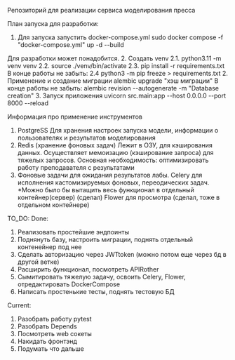 Репозиторий для реализации сервиса моделирования пресса


План запуска для разработки:

1. Для запуска запустить docker-compose.yml
sudo docker compose -f "docker-compose.yml" up -d --build 

Для разработки может понадобится. 
2. Создать venv 
2.1. python3.11 -m venv venv
2.2. source ./venv/bin/activate
2.3. pip install -r requirements.txt
В конце работы не забыть:
2.4 python3 -m pip freeze > requirements.txt
2. Применение и создание миграции 
alembic upgrade "хэш миграции" 
В конце работы не забыть:
alembic revision --autogenerate -m "Database creation"
3. Запуск приложения
uvicorn src.main:app --host 0.0.0.0 --port 8000 --reload


Информация про применение инструментов
1. PostgreSS
Для хранения настроек запуска модели, информации о пользователях и результатов моделирования
2. Redis (хранение фоновых задач)
Лежит в ОЗУ, для кэширования данных. 
Осуществляет мемоизацию (кэширование запроса) для тяжелых запросов.
Основная необходимость: оптимизировать работу преподавателя с результатами
3. Фоновые задачи для ожидания результатов лабы.
Celery для исполнения кастомизируемых фоновых, переодических задач.
*Можно было бы вытащить весь функционал в отдельный контейнер(сервер) (сделал)
Flower для просмотра (сделал, тоже в отдельном контейнере)


TO_DO:
Done:
1. Реализовать простейшие эндпоинты
2. Поднянуть базу, настроить миграции, поднять отдельный контенейнер под нее
3. Сделать авторизацию через JWTtoken (можно потом еще через бд в другой ветке)
4. Расширить функционал, посмотреть  APIRother
5. Сымитировать тяжелую задачу, освоить Celery, Flower, отредактировать DockerCompose
6. Написать простенькие тесты, поднять тестовую БД

Current:
1. Разобрать работу pytest
2. Разобрать Depends
3. Посмотреть web сокеты
4. Накидать фронтэнд
5. Подумать что дальше